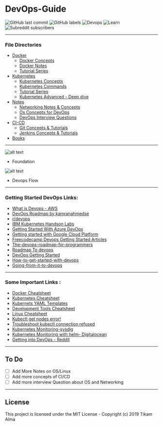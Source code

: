 # DevOps-Guide 

![GitHub last commit](https://img.shields.io/github/last-commit/Tikam02/DevOps_Cheatsheet?style=for-the-badge) ![GitHub labels](https://img.shields.io/github/labels/Tikam02/DevOps_Cheatsheet/help-wanted?style=for-the-badge)  ![Devops](https://img.shields.io/badge/Devops-DevOps-blue?style=for-the-badge) ![Learn](https://img.shields.io/badge/Learn-Implement-blueviolet?style=for-the-badge) ![Subreddit subscribers](https://img.shields.io/reddit/subreddit-subscribers/devops?style=for-the-badge)

*******************

### File Directories
 - [Docker](https://github.com/Tikam02/DevOps-Guide/tree/master/Docker) 
   - [Docker Concepts](https://github.com/Tikam02/DevOps-Guide/blob/master/Docker/docker-concepts.md)
   - [Docker Notes](https://github.com/Tikam02/DevOps-Guide/blob/master/Docker/docker-notes.md)
   - [Tutorial Series ](https://github.com/Tikam02/DevOps-Guide/tree/master/Docker)
 - [Kubernetes](https://github.com/Tikam02/DevOps-Guide/tree/master/kubernetes)
   - [Kubernetes Concepts](https://github.com/Tikam02/DevOps-Guide/blob/master/kubernetes/kuber-concepts.md)
   - [Kubernetes Commands](https://github.com/Tikam02/DevOps-Guide/blob/master/kubernetes/kubernetes-commands.md)
   - [Tutorial Series](https://github.com/Tikam02/DevOps-Guide/tree/master/kubernetes)
   - [Kubernetes Advanced - Deep dive]()
 - [Notes](https://github.com/Tikam02/DevOps-Guide/tree/master/notes)
   - [Networking Notes & Concepts](https://github.com/Tikam02/DevOps-Guide/blob/master/notes/networking-notes.md)
   - [Os Concepts for DevOps](https://github.com/Tikam02/DevOps-Guide/blob/master/notes/Os-concepts.md)
   - [DevOps Interview Questions](https://github.com/Tikam02/DevOps-Guide/blob/master/notes/Dev-ops-Interview.md)
 - [CI-CD](https://github.com/Tikam02/DevOps-Guide/tree/master/CI-CD)
    - [Git Concepts & Tutorials]()
    - [Jenkins Concepts & Tutorials]()
 - [Books](https://github.com/Tikam02/DevOps-Guide/tree/master/books) 

******************



![alt text](https://github.com/Tikam02/DevOps_Cheatsheet/blob/master/img/flow.png)
* Foundation

![alt text](https://github.com/Tikam02/DevOps_Cheatsheet/blob/master/img/foundation.png)
* Devops Flow

********************


### Getting Started DevOps Links:

- [What is Devops - AWS](https://aws.amazon.com/devops/what-is-devops/)
- [DevOps Roadmap by kamranahmedse](https://github.com/kamranahmedse/developer-roadmap/blob/master/images/devops.png)
- [r/devops](https://www.reddit.com/r/devops/)
- [IBM Kubernetes Handson Labs](https://github.com/IBM/kube101/tree/master/workshop)
- [Getting Started With Azure DevOps](https://github.com/microsoft/azuredevopslabs)
- [Getting started with Google Cloud Platform](https://cloud.google.com/gcp/getting-started/)
- [Freecodecamp Devops Getting Started Articles](https://www.freecodecamp.org/news/tag/devops/)
- [The-devops-roadmap-for-programmers](https://dzone.com/articles/the-devops-roadmap-for-programmers)
- [Roadmap To devops](https://medium.com/faun/the-roadmap-to-become-a-devops-dude-from-server-to-serverless-dd97420f640e)
- [DevOps Getting Started](https://medium.com/@devfire/how-to-become-a-devops-engineer-in-six-months-or-less-366097df7737)
- [How-to-get-started-with-devops](https://dev.to/liquid_chickens/how-to-get-started-with-devops)
- [Going-from-it-to-devops](https://medium.com/better-programming/going-from-it-to-devops-996192520331)
  


*******************
### Some Important Links : 
- [Docker Cheatsheet](https://cheatsheet.dennyzhang.com/cheatsheet-docker-a4)
- [Kubernetes Cheatsheet](https://cheatsheet.dennyzhang.com/cheatsheet-kubernetes-A4)
- [Kubernets YAML Templates](https://cheatsheet.dennyzhang.com/kubernetes-yaml-templates)
- [Development Tools Cheatsheet](https://cheatsheet.dennyzhang.com/category/tools)
- [Linux Cheatsheet](https://cheatsheet.dennyzhang.com/category/linux)
- [Kubectl get nodes error!](https://jessicadeen.com/kubectl-get-nodes-error-unable-to-connect-to-the-server-dial-tcp-i-o-timeout/)
- [Troubleshoot kubectl connection refused](https://medium.com/@texasdave2/troubleshoot-kubectl-connection-refused-6f5445a396ed)
- [Kubernetes Monitoring-sysdig](https://sysdig.com/blog/kubernetes-monitoring-prometheus/)
- [Kubernetes Monitoring with helm- Digitalocean](https://www.digitalocean.com/community/tutorials/how-to-set-up-digitalocean-kubernetes-cluster-monitoring-with-helm-and-prometheus-operator)
- [Getting into DevOps - Reddit](https://www.reddit.com/r/devops/comments/dbusbr/monthly_getting_into_devops_thread_201910/)

**************************
## To Do

- [ ] Add More Notes on OS/Linux
- [ ] Add more concepts of CI/CD
- [ ] Add more interview Question about OS and Networking

**************************

## License

This project is licensed under the MIT License - Copyright (c) 2019 Tikam Alma
